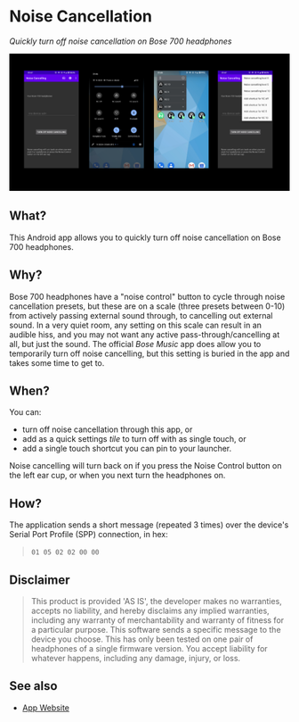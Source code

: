 # Noise Cancellation

_Quickly turn off noise cancellation on Bose 700 headphones_

![Turn Off Noise Cancellation App](docs/media/feature-graphic.png)


## What?

This Android app allows you to quickly turn off noise cancellation on Bose 700 headphones.

## Why?

Bose 700 headphones have a "noise control" button to cycle through noise cancellation presets, but these are on a scale (three presets between 0-10) from actively passing external sound through, to cancelling out external sound.  In a very quiet room, any setting on this scale can result in an audible hiss, and you may not want any active pass-through/cancelling at all, but just the sound.  The official _Bose Music_ app does allow you to temporarily turn off noise cancelling, but this setting is buried in the app and takes some time to get to.

## When?

You can:

* turn off noise cancellation through this app, or
* add as a quick settings _tile_ to turn off with as single touch, or
* add a single touch shortcut you can pin to your launcher.

Noise cancelling will turn back on if you press the Noise Control button on the left ear cup, or when you next turn the headphones on. 

## How?

The application sends a short message (repeated 3 times) over the device's Serial Port Profile (SPP) connection, in hex:

> `01 05 02 02 00 00`

<!--

Noise cancellation `enabled` (0=off, 1=on), if enabled, on `level` (0-10):

> Send: 0x01 0x05 0x02 0x02 (10-level) (enabled)

When toggling enabled on or off, device always starts at level=10 regardless of level sent, so a second repeat packet is required to resume to a level other than 10.

> Response: 0x01 0x05 0x03 0x03 0x0b (10-level) (enabled)

-->

## Disclaimer

> This product is provided 'AS IS', the developer makes no warranties, accepts no liability, and hereby disclaims any implied warranties, including any warranty of merchantability and warranty of fitness for a particular purpose. This software sends a specific message to the device you choose.  This has only been tested on one pair of headphones of a single firmware version.  You accept liability for whatever happens, including any damage, injury, or loss.

## See also

* [App Website](https://noisecancel.danjackson.dev)
<!-- * [Google Play Store Listing](https://play.google.com/store/apps/details?id=dev.danjackson.noisecancel) -->
<!-- * [Open Source Code Repository](https://github.com/danielgjackson/noisecancel/) ([license](https://github.com/danielgjackson/noisecancel/blob/master/LICENSE)) -->
<!-- * [Privacy Policy](https://noisecancel.danjackson.dev/privacy.html) -->

